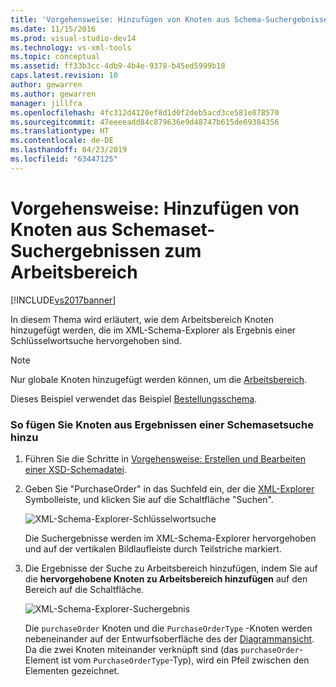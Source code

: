```yaml
---
title: 'Vorgehensweise: Hinzufügen von Knoten aus Schema-Suchergebnissen zum Arbeitsbereich | Microsoft-Dokumentation'
ms.date: 11/15/2016
ms.prod: visual-studio-dev14
ms.technology: vs-xml-tools
ms.topic: conceptual
ms.assetid: ff33b3cc-4db9-4b4e-9378-b45ed5999b18
caps.latest.revision: 10
author: gewarren
ms.author: gewarren
manager: jillfra
ms.openlocfilehash: 4fc312d4120ef8d1d0f2deb5acd3ce581e878570
ms.sourcegitcommit: 47eeeeadd84c879636e9d48747b615de69384356
ms.translationtype: HT
ms.contentlocale: de-DE
ms.lasthandoff: 04/23/2019
ms.locfileid: "63447125"
---
```

# <a name="how-to-add-schema-set-search-result-nodes-to-the-workspace"></a>Vorgehensweise: Hinzufügen von Knoten aus Schemaset-Suchergebnissen zum Arbeitsbereich
[!INCLUDE[vs2017banner](../includes/vs2017banner.md)]

In diesem Thema wird erläutert, wie dem Arbeitsbereich Knoten hinzugefügt werden, die im XML-Schema-Explorer als Ergebnis einer Schlüsselwortsuche hervorgehoben sind.  
  
> [!NOTE]
> Nur globale Knoten hinzugefügt werden können, um die [Arbeitsbereich](../xml-tools/xml-schema-designer-workspace.md).  
  
 Dieses Beispiel verwendet das Beispiel [Bestellungsschema](../xml-tools/sample-xsd-file-purchase-order-schema.md).  
  
### <a name="to-add-schema-set-result-nodes"></a>So fügen Sie Knoten aus Ergebnissen einer Schemasetsuche hinzu  
  
1. Führen Sie die Schritte in [Vorgehensweise: Erstellen und Bearbeiten einer XSD-Schemadatei](../xml-tools/how-to-create-and-edit-an-xsd-schema-file.md).  
  
2. Geben Sie "PurchaseOrder" in das Suchfeld ein, der die [XML-Explorer](../xml-tools/xml-schema-explorer.md) Symbolleiste, und klicken Sie auf die Schaltfläche "Suchen".  
  
     ![XML-Schema-Explorer-Schlüsselwortsuche](../xml-tools/media/schemaexplorersearch.gif "SchemaExplorerSearch")  
  
     Die Suchergebnisse werden im XML-Schema-Explorer hervorgehoben und auf der vertikalen Bildlaufleiste durch Teilstriche markiert.  
  
3. Die Ergebnisse der Suche zu Arbeitsbereich hinzufügen, indem Sie auf die **hervorgehobene Knoten zu Arbeitsbereich hinzufügen** auf den Bereich auf die Schaltfläche.  
  
     ![XML-Schema-Explorer-Suchergebnis](../xml-tools/media/schemaexplorersearchresult.gif "SchemaExplorerSearchResult")  
  
     Die `purchaseOrder` Knoten und die `PurchaseOrderType` -Knoten werden nebeneinander auf der Entwurfsoberfläche des der [Diagrammansicht](../xml-tools/graph-view.md). Da die zwei Knoten miteinander verknüpft sind (das `purchaseOrder`-Element ist vom `PurchaseOrderType`-Typ), wird ein Pfeil zwischen den Elementen gezeichnet.
